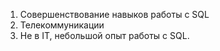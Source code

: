 1. Совершенствование навыков работы с SQL
2. Телекоммуникации
3. Не в IT, небольшой опыт работы с SQL.

